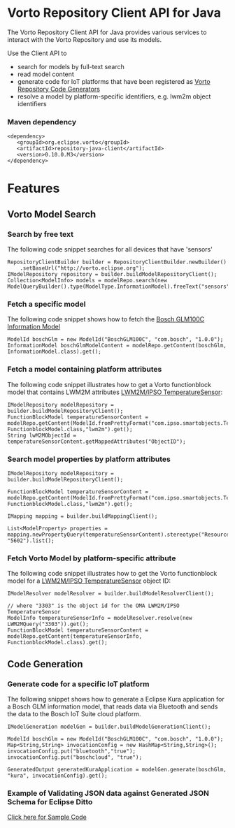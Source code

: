 # Vorto Repository Client API for Java

The Vorto Repository Client API for Java provides various services to interact with the Vorto Repository and use its models. 

Use the Client API to
- search for models by full-text search 
- read model content
- generate code for IoT platforms that have been registered as [Vorto Repository Code Generators](http://vorto.eclipse.org/#/generators)
- resolve a model by platform-specific identifiers, e.g. lwm2m object identifiers

### Maven dependency

```
<dependency>
   <groupId>org.eclipse.vorto</groupId>
   <artifactId>repository-java-client</artifactId>
   <version>0.10.0.M3</version>
</dependency>

```

# Features

## Vorto Model Search

### Search by free text
The following code snippet searches for all devices that have 'sensors'

```
RepositoryClientBuilder builder = RepositoryClientBuilder.newBuilder()
	.setBaseUrl("http://vorto.eclipse.org");	
IModelRepository repository = builder.buildModelRepositoryClient();
Collection<ModelInfo> models = modelRepo.search(new ModelQueryBuilder().type(ModelType.InformationModel).freeText("sensors").build()).get();

```

### Fetch a specific model 

The following code snippet shows how to fetch the [Bosch GLM100C Information Model](http://vorto.eclipse.org/#/details/com.bosch/BoschGLM100C/1.0.0)

```
ModelId boschGlm = new ModelId("BoschGLM100C", "com.bosch", "1.0.0");
InformationModel boschGlmModelContent = modelRepo.getContent(boschGlm, InformationModel.class).get();
```

### Fetch a model containing platform attributes 

The following code snippet illustrates how to get a Vorto functionblock model that contains LWM2M attributes [LWM2M/IPSO TemperatureSensor](http://www.openmobilealliance.org/tech/profiles/lwm2m/3303.xml):

```
IModelRepository modelRepository = builder.buildModelRepositoryClient();	
FunctionBlockModel temperatureSensorContent = modelRepo.getContent(ModelId.fromPrettyFormat("com.ipso.smartobjects.Temperature:0.0.1"), FunctionblockModel.class,"lwm2m").get();
String lwM2MObjectId = temperatureSensorContent.getMappedAttributes("ObjectID");
```

### Search model properties by platform attributes

```
IModelRepository modelRepository = builder.buildModelRepositoryClient();
			
FunctionBlockModel temperatureSensorContent = modelRepo.getContent(ModelId.fromPrettyFormat("com.ipso.smartobjects.Temperature:0.0.1"), FunctionblockModel.class,"lwm2m").get();

IMapping mapping = builder.buildMappingClient();

List<ModelProperty> properties = mapping.newPropertyQuery(temperatureSensorContent).stereotype("Resource").attribute("ID", "5602").list();

```

### Fetch Vorto Model by platform-specific attribute

The following code snippet illustrates how to get the Vorto functionblock model for a [LWM2M/IPSO TemperatureSensor](http://www.openmobilealliance.org/tech/profiles/lwm2m/3303.xml) object ID:

```
IModelResolver modelResolver = builder.buildModelResolverClient();
			
// where "3303" is the object id for the OMA LWM2M/IPSO TemperatureSensor
ModelInfo temperatureSensorInfo = modelResolver.resolve(new LWM2MQuery("3303")).get();
FunctionBlockModel temperatureSensorContent = modelRepo.getContent(temperatureSensorInfo, FunctionblockModel.class).get();

```

## Code Generation

### Generate code for a specific IoT platform

The following snippet shows how to generate a Eclipse Kura application for a Bosch GLM information model, that reads data via Bluetooth and sends 
the data to the Bosch IoT Suite cloud platform.  

```
IModelGeneration modelGen = builder.buildModelGenerationClient();

ModelId boschGlm = new ModelId("BoschGLM100C", "com.bosch", "1.0.0");
Map<String,String> invocationConfig = new HashMap<String,String>();
invocationConfig.put("bluetooth","true");
invocationConfig.put("boschcloud", "true");

GeneratedOutput generatedKuraApplication = modelGen.generate(boschGlm, "kura", invocationConfig).get();
```

### Example of Validating JSON data against Generated JSON Schema for Eclipse Ditto

[Click here for Sample Code](sample)